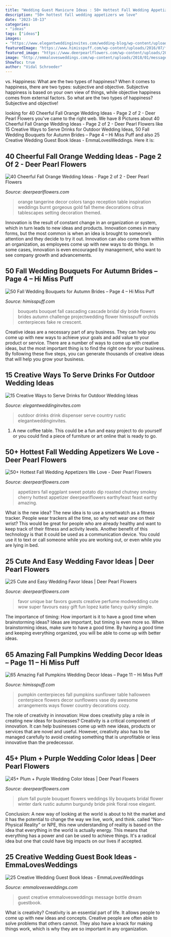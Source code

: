 ```yaml
---
title: "Wedding Guest Manicure Ideas : 50+ Hottest Fall Wedding Appetizers We Love"
description: "50+ hottest fall wedding appetizers we love"
date: "2023-10-13"
categories:
- "ideas"
tags: ["ideas"]
images:
- "https://www.elegantweddinginvites.com/wedding-blog/wp-content/uploads/2015/06/country-rustic-outdoor-wedding-drink-dispenser-ideas.jpg"
featuredImage: "https://www.himisspuff.com/wp-content/uploads/2016/07/fall-cascading-wedding-bouquets.jpg"
featured_image: "https://www.deerpearlflowers.com/wp-content/uploads/2015/04/Roasted-Sweet-Potato-with-Smokey-Eggplant-Dip-and-Cherry-Chutney--682x1024.jpg"
image: "http://emmalovesweddings.com/wp-content/uploads/2018/01/message-in-a-bottle-wedding-guest-book-ideas.jpg"
ShowToc: true
author: "Vidal Schroeder"
---
```



vs. Happiness: What are the two types of happiness?
When it comes to happiness, there are two types: subjective and objective. Subjective happiness is based on your own view of things, while objective happiness comes from external factors. So what are the two types of happiness? Subjective and objective!

	

		
looking for 40 Cheerful Fall Orange Wedding Ideas - Page 2 of 2 - Deer Pearl Flowers you've came to the right web. We have 8 Pictures about 40 Cheerful Fall Orange Wedding Ideas - Page 2 of 2 - Deer Pearl Flowers like 15 Creative Ways to Serve Drinks for Outdoor Wedding Ideas, 50 Fall Wedding Bouquets for Autumn Brides – Page 4 – Hi Miss Puff and also 25 Creative Wedding Guest Book Ideas - EmmaLovesWeddings. Here it is:
		
    
## 40 Cheerful Fall Orange Wedding Ideas - Page 2 Of 2 - Deer Pearl Flowers

<img loading=lazy src="https://www.deerpearlflowers.com/wp-content/uploads/2016/08/orange-wedding-table-decor.jpg" onerror="this.onerror=null;this.src='https://tse4.mm.bing.net/th?id=OIP.KN0xDCT0QvolgxPwkZ3xmQHaLH&amp;pid=15.1';" alt="40 Cheerful Fall Orange Wedding Ideas - Page 2 of 2 - Deer Pearl Flowers">

_Source: deerpearlflowers.com_

>orange tangerine decor colors tango reception table inspiration weddings burnt gorgeous gold fall theme decorations citrus tablescapes setting decoration themed. 

	

Innovation is the result of constant change in an organization or system, which in turn leads to new ideas and products. Innovation comes in many forms, but the most common is when an idea is brought to someone’s attention and they decide to try it out. Innovation can also come from within an organization, as employees come up with new ways to do things. In some cases, innovation is even encouraged by management, who want to see company growth and advancements.

    
## 50 Fall Wedding Bouquets For Autumn Brides – Page 4 – Hi Miss Puff

<img loading=lazy src="https://www.himisspuff.com/wp-content/uploads/2016/07/fall-cascading-wedding-bouquets.jpg" onerror="this.onerror=null;this.src='https://tse4.mm.bing.net/th?id=OIP.ARJKQ0Zbk14ViZ3wgq6P5AHaJ4&amp;pid=15.1';" alt="50 Fall Wedding Bouquets for Autumn Brides – Page 4 – Hi Miss Puff">

_Source: himisspuff.com_

>bouquets bouquet fall cascading cascade bridal diy bride flowers brides autumn challenge projectwedding flower himisspuff orchids centerpieces fake re crescent. 

	

Creative ideas are a necessary part of any business. They can help you come up with new ways to achieve your goals and add value to your product or service. There are a number of ways to come up with creative ideas, but the most important thing is to find the right one for your business. By following these five steps, you can generate thousands of creative ideas that will help you grow your business.

    
## 15 Creative Ways To Serve Drinks For Outdoor Wedding Ideas

<img loading=lazy src="https://www.elegantweddinginvites.com/wedding-blog/wp-content/uploads/2015/06/country-rustic-outdoor-wedding-drink-dispenser-ideas.jpg" onerror="this.onerror=null;this.src='https://tse4.mm.bing.net/th?id=OIP.p6hxl9JYVtRH8a-yiPkP5wHaLH&amp;pid=15.1';" alt="15 Creative Ways to Serve Drinks for Outdoor Wedding Ideas">

_Source: elegantweddinginvites.com_

>outdoor drinks drink dispenser serve country rustic elegantweddinginvites. 

	

1. A new coffee table. This could be a fun and easy project to do yourself or you could find a piece of furniture or art online that is ready to go.

    
## 50+ Hottest Fall Wedding Appetizers We Love - Deer Pearl Flowers

<img loading=lazy src="https://www.deerpearlflowers.com/wp-content/uploads/2015/04/Roasted-Sweet-Potato-with-Smokey-Eggplant-Dip-and-Cherry-Chutney--682x1024.jpg" onerror="this.onerror=null;this.src='https://tse4.mm.bing.net/th?id=OIP.4x541pt3xk-WRL_hIxAv7AHaLH&amp;pid=15.1';" alt="50+ Hottest Fall Wedding Appetizers We Love - Deer Pearl Flowers">

_Source: deerpearlflowers.com_

>appetizers fall eggplant sweet potato dip roasted chutney smokey cherry hottest appetizer deerpearlflowers earthyfeast feast earthy amazing. 

	

What is the new idea?
The new idea is to use a smartwatch as a fitness tracker. People wear trackers all the time, so why not wear one on their wrist? This would be great for people who are already healthy and want to keep track of their fitness and activity levels. Another benefit of this technology is that it could be used as a communication device. You could use it to text or call someone while you are working out, or even while you are lying in bed.

    
## 25 Cute And Easy Wedding Favor Ideas | Deer Pearl Flowers

<img loading=lazy src="http://www.deerpearlflowers.com/wp-content/uploads/2015/05/perfume-bar-wedding-favor-.jpg" onerror="this.onerror=null;this.src='https://tse2.mm.bing.net/th?id=OIP.Zd9MEUm5_KXavIeneYMYrAHaLI&amp;pid=15.1';" alt="25 Cute and Easy Wedding Favor Ideas | Deer Pearl Flowers">

_Source: deerpearlflowers.com_

>favor unique bar favors guests creative perfume modwedding cute wow super favours easy gift fun lopez katie fancy quirky simple. 

	

The importance of timing: How important is it to have a good time when brainstorming ideas?
Ideas are important, but timing is even more so. When brainstorming ideas, make sure to have a good time. By having a good time and keeping everything organized, you will be able to come up with better ideas.

    
## 65 Amazing Fall Pumpkins Wedding Decor Ideas – Page 11 – Hi Miss Puff

<img loading=lazy src="https://www.himisspuff.com/wp-content/uploads/2016/08/Sunflower-Pumpkin-Wedding-Centerpiece.jpg" onerror="this.onerror=null;this.src='https://tse4.mm.bing.net/th?id=OIP.P3FIpu6o0klxyHuKNelvJwHaLG&amp;pid=15.1';" alt="65 Amazing Fall Pumpkins Wedding Decor Ideas – Page 11 – Hi Miss Puff">

_Source: himisspuff.com_

>pumpkin centerpieces fall pumpkins sunflower table halloween centerpiece flowers decor sunflowers vase diy awesome arrangements ways flower country decorations cozy. 

	

The role of creativity in innovation: How does creativity play a role in creating new ideas for businesses?
Creativity is a critical component of innovation. It can help businesses come up with new ideas, products or services that are novel and useful. However, creativity also has to be managed carefully to avoid creating something that is unprofitable or less innovative than the predecessor.

    
## 45+ Plum + Purple Wedding Color Ideas | Deer Pearl Flowers

<img loading=lazy src="http://www.deerpearlflowers.com/wp-content/uploads/2015/05/plum-lily-fall-wedding-bouquet.jpg" onerror="this.onerror=null;this.src='https://tse3.mm.bing.net/th?id=OIP.ANLF_y4nDWGbZN57AUy0CgHaLH&amp;pid=15.1';" alt="45+ Plum + Purple Wedding Color Ideas | Deer Pearl Flowers">

_Source: deerpearlflowers.com_

>plum fall purple bouquet flowers weddings lily bouquets bridal flower winter dark rustic autumn burgundy bride pink floral rose elegant. 

	

Conclusion:
A new way of looking at the world is about to hit the market and it has the potential to change the way we live, work, and think. called "Non-Physical Reality" or NPE, this new understanding of reality is based on the idea that everything in the world is actually energy. This means that everything has a power and can be used to achieve things. It's a radical idea but one that could have big impacts on our lives if accepted.

    
## 25 Creative Wedding Guest Book Ideas - EmmaLovesWeddings

<img loading=lazy src="http://emmalovesweddings.com/wp-content/uploads/2018/01/message-in-a-bottle-wedding-guest-book-ideas.jpg" onerror="this.onerror=null;this.src='https://tse1.mm.bing.net/th?id=OIP.GsL447NUXMZzY6MzioFMyAHaOj&amp;pid=15.1';" alt="25 Creative Wedding Guest Book Ideas - EmmaLovesWeddings">

_Source: emmalovesweddings.com_

>guest creative emmalovesweddings message bottle dream guestbook. 

	

What is creativity?
Creativity is an essential part of life. It allows people to come up with new ideas and concepts. Creative people are often able to solve problems that others cannot. They also have a knack for making things work, which is why they are so important in any organization.

